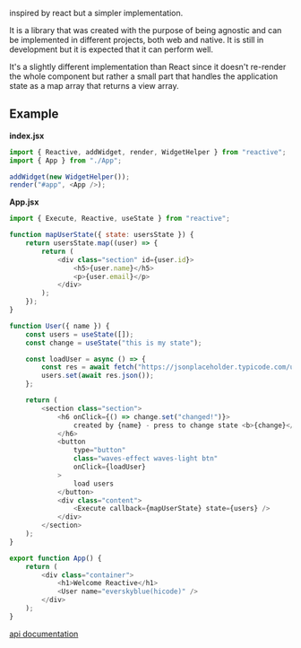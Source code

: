 inspired by react but a simpler implementation.

It is a library that was created with the purpose of being agnostic and can be implemented in different projects, both web and native.
It is still in development but it is expected that it can perform well.

It's a slightly different implementation than React since it doesn't re-render
the whole component but rather a small part that handles the application state as a map array
that returns a view array.

## Example

**index.jsx**

```javascript
import { Reactive, addWidget, render, WidgetHelper } from "reactive";
import { App } from "./App";

addWidget(new WidgetHelper());
render("#app", <App />);
```

**App.jsx**

```javascript
import { Execute, Reactive, useState } from "reactive";

function mapUserState({ state: usersState }) {
    return usersState.map((user) => {
        return (
            <div class="section" id={user.id}>
                <h5>{user.name}</h5>
                <p>{user.email}</p>
            </div>
        );
    });
}

function User({ name }) {
    const users = useState([]);
    const change = useState("this is my state");

    const loadUser = async () => {
        const res = await fetch("https://jsonplaceholder.typicode.com/users");
        users.set(await res.json());
    };

    return (
        <section class="section">
            <h6 onClick={() => change.set("changed!")}>
                created by {name} - press to change state <b>{change}</b>
            </h6>
            <button
                type="button"
                class="waves-effect waves-light btn"
                onClick={loadUser}
            >
                load users
            </button>
            <div class="content">
                <Execute callback={mapUserState} state={users} />
            </div>
        </section>
    );
}

export function App() {
    return (
        <div class="container">
            <h1>Welcome Reactive</h1>
            <User name="everskyblue(hicode)" />
        </div>
    );
}
```

[api documentation](https://everskyblue.github.io/reactive)
